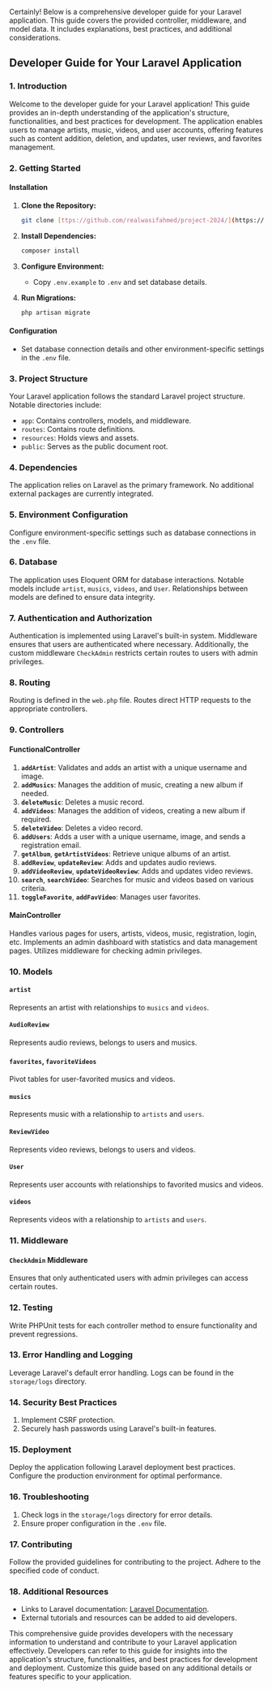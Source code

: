 Certainly! Below is a comprehensive developer guide for your Laravel application. This guide covers the provided controller, middleware, and model data. It includes explanations, best practices, and additional considerations.

## Developer Guide for Your Laravel Application

### 1. Introduction
Welcome to the developer guide for your Laravel application! This guide provides an in-depth understanding of the application's structure, functionalities, and best practices for development. The application enables users to manage artists, music, videos, and user accounts, offering features such as content addition, deletion, and updates, user reviews, and favorites management.

### 2. Getting Started
#### Installation
1. **Clone the Repository:**
   ```bash
   git clone [ttps://github.com/realwasifahmed/project-2024/](https://github.com/realwasifahmed/project-2024/)
   ```

2. **Install Dependencies:**
   ```bash
   composer install
   ```

3. **Configure Environment:**
   - Copy `.env.example` to `.env` and set database details.

4. **Run Migrations:**
   ```bash
   php artisan migrate
   ```

#### Configuration
- Set database connection details and other environment-specific settings in the `.env` file.

### 3. Project Structure
Your Laravel application follows the standard Laravel project structure. Notable directories include:
- `app`: Contains controllers, models, and middleware.
- `routes`: Contains route definitions.
- `resources`: Holds views and assets.
- `public`: Serves as the public document root.

### 4. Dependencies
The application relies on Laravel as the primary framework. No additional external packages are currently integrated.

### 5. Environment Configuration
Configure environment-specific settings such as database connections in the `.env` file.

### 6. Database
The application uses Eloquent ORM for database interactions. Notable models include `artist`, `musics`, `videos`, and `User`. Relationships between models are defined to ensure data integrity.

### 7. Authentication and Authorization
Authentication is implemented using Laravel's built-in system. Middleware ensures that users are authenticated where necessary. Additionally, the custom middleware `CheckAdmin` restricts certain routes to users with admin privileges.

### 8. Routing
Routing is defined in the `web.php` file. Routes direct HTTP requests to the appropriate controllers.

### 9. Controllers
#### FunctionalController
1. **`addArtist`**: Validates and adds an artist with a unique username and image.
2. **`addMusics`**: Manages the addition of music, creating a new album if needed.
3. **`deleteMusic`**: Deletes a music record.
4. **`addVideos`**: Manages the addition of videos, creating a new album if required.
5. **`deleteVideo`**: Deletes a video record.
6. **`addUsers`**: Adds a user with a unique username, image, and sends a registration email.
7. **`getAlbum`**, **`getArtistVideos`**: Retrieve unique albums of an artist.
8. **`addReview`**, **`updateReview`**: Adds and updates audio reviews.
9. **`addVideoReview`**, **`updateVideoReview`**: Adds and updates video reviews.
10. **`search`**, **`searchVideo`**: Searches for music and videos based on various criteria.
11. **`toggleFavorite`**, **`addFavVideo`**: Manages user favorites.

#### MainController
Handles various pages for users, artists, videos, music, registration, login, etc. Implements an admin dashboard with statistics and data management pages. Utilizes middleware for checking admin privileges.

### 10. Models
#### `artist`
Represents an artist with relationships to `musics` and `videos`.

#### `AudioReview`
Represents audio reviews, belongs to users and musics.

#### `favorites`, `favoriteVideos`
Pivot tables for user-favorited musics and videos.

#### `musics`
Represents music with a relationship to `artists` and `users`.

#### `ReviewVideo`
Represents video reviews, belongs to users and videos.

#### `User`
Represents user accounts with relationships to favorited musics and videos.

#### `videos`
Represents videos with a relationship to `artists` and `users`.

### 11. Middleware
#### `CheckAdmin` Middleware
Ensures that only authenticated users with admin privileges can access certain routes.

### 12. Testing
Write PHPUnit tests for each controller method to ensure functionality and prevent regressions.

### 13. Error Handling and Logging
Leverage Laravel's default error handling. Logs can be found in the `storage/logs` directory.

### 14. Security Best Practices
1. Implement CSRF protection.
2. Securely hash passwords using Laravel's built-in features.

### 15. Deployment
Deploy the application following Laravel deployment best practices. Configure the production environment for optimal performance.

### 16. Troubleshooting
1. Check logs in the `storage/logs` directory for error details.
2. Ensure proper configuration in the `.env` file.

### 17. Contributing
Follow the provided guidelines for contributing to the project. Adhere to the specified code of conduct.

### 18. Additional Resources
- Links to Laravel documentation: [Laravel Documentation](https://laravel.com/docs).
- External tutorials and resources can be added to aid developers.

This comprehensive guide provides developers with the necessary information to understand and contribute to your Laravel application effectively. Developers can refer to this guide for insights into the application's structure, functionalities, and best practices for development and deployment. Customize this guide based on any additional details or features specific to your application.
